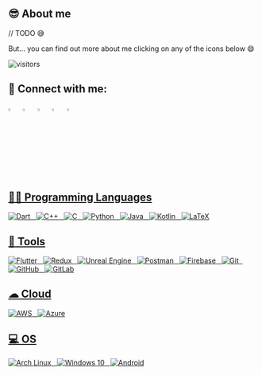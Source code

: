 ## :sunglasses: About me

  // TODO :sweat_smile:
    
  But... you can find out more about me clicking on any of the icons below :smile:
    
![visitors](https://visitor-badge.glitch.me/badge?page_id=brunobrt.visitor-badge)


## 📱 Connect with me:
 [<img src="https://img.icons8.com/color/48/000000/linkedin.png" width="3.5%"/>](https://www.linkedin.com/in/brunobartolomasi/)  &nbsp;  [<img src="https://github.com/sciencepal/sciencepal/blob/master/assets/discord-round.svg" width="3.5%"/>](https://discordapp.com/users/721846428418441328)  &nbsp; [<img src="https://img.icons8.com/fluent/48/000000/instagram-new.png" width="3.5%"/>](https://www.instagram.com/bbartolomasi/)  &nbsp; [<img src="https://img.icons8.com/color/48/000000/twitter.png" width="3.5%"/>](https://twitter.com/BBartolomasi)  &nbsp;  <a href="mailto:bruno.r.bartolomasi@gmail.com"> <img src="https://img.icons8.com/fluent/48/000000/gmail.png" width="3.5%"/>

## 👩‍💻 Programming Languages

<img alt="Dart" src="https://img.shields.io/badge/dart-%230175C2.svg?&style=for-the-badge&logo=dart&logoColor=white"/> &nbsp; <img alt="C++" src="https://img.shields.io/badge/c++-%2300599C.svg?&style=for-the-badge&logo=c%2B%2B&ogoColor=white"/> &nbsp; <img alt="C" src="https://img.shields.io/badge/c-%2300599C.svg?&style=for-the-badge&logo=c&logoColor=white"/>  &nbsp;  <img alt="Python" src="https://img.shields.io/badge/python-%2314354C.svg?&style=for-the-badge&logo=python&logoColor=white"/> &nbsp;  <img alt="Java" src="https://img.shields.io/badge/java-%23ED8B00.svg?&style=for-the-badge&logo=java&logoColor=white"/> &nbsp; <img alt="Kotlin" src="https://img.shields.io/badge/kotlin-%230095D5.svg?&style=for-the-badge&logo=kotlin&logoColor=white"/> &nbsp; <img alt="LaTeX" src="https://img.shields.io/badge/latex-%23008080.svg?&style=for-the-badge&logo=latex&logoColor=white"/>

## :toolbox: Tools

<img alt="Flutter" src="https://img.shields.io/badge/Flutter-%2302569B.svg?&style=for-the-badge&logo=Flutter&logoColor=white" /> &nbsp; <img alt="Redux" src="https://img.shields.io/badge/redux-%23593d88.svg?&style=for-the-badge&logo=redux&logoColor=white"/>  &nbsp;  <img alt="Unreal Engine" src="https://img.shields.io/badge/unrealengine-%23313131.svg?&style=for-the-badge&logo=unrealengine&logoColor=white"/> &nbsp; <img alt="Postman" src="https://img.shields.io/badge/Postman-FF6C37?style=for-the-badge&logo=postman&logoColor=red" /> &nbsp; <img alt="Firebase" src="https://img.shields.io/badge/firebase-%23039BE5.svg?&style=for-the-badge&logo=firebase"/> &nbsp; <img alt="Git" src="https://img.shields.io/badge/git-%23F05033.svg?&style=for-the-badge&logo=git&logoColor=white"/> &nbsp; <img alt="GitHub" src="https://img.shields.io/badge/github-%23121011.svg?&style=for-the-badge&logo=github&logoColor=white"/> &nbsp; <img alt="GitLab" src="https://img.shields.io/badge/gitlab-%23181717.svg?&style=for-the-badge&logo=gitlab&logoColor=white"/>

## ☁ Cloud

<img alt="AWS" src="https://img.shields.io/badge/AWS-%23FF9900.svg?&style=for-the-badge&logo=amazon-aws&logoColor=white"/> &nbsp;  <img alt="Azure" src="https://img.shields.io/badge/azure-%230072C6.svg?&style=for-the-badge&logo=azure-devops&logoColor=white"/>

## 💻 OS

<img alt="Arch Linux" src="https://img.shields.io/badge/Arch_Linux-1793D1?style=for-the-badge&logo=arch-linux&logoColor=white" /> &nbsp; <img alt="Windows 10" src="https://img.shields.io/badge/Windows-0078D6?style=for-the-badge&logo=windows&logoColor=white" /> &nbsp; <img alt="Android" src="https://img.shields.io/badge/Android-3DDC84?style=for-the-badge&logo=android&logoColor=white" />

<!---fac
brunobrt/brunobrt is a ✨ special ✨ repository because its `README.md` (this file) appears on your GitHub profile.
You can click the Preview link to take a look at your changes.
--->
